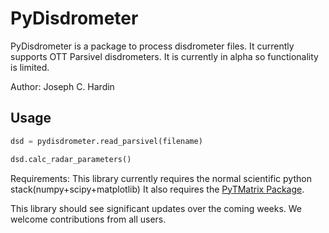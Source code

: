 # PyDisdrometer

PyDisdrometer is a package to process disdrometer files. It currently supports OTT Parsivel disdrometers. It is currently in alpha so functionality is limited.

Author: Joseph C. Hardin

## Usage
```python
dsd = pydisdrometer.read_parsivel(filename)

dsd.calc_radar_parameters() 
```

Requirements:
    This library currently requires the normal scientific python stack(numpy+scipy+matplotlib)
    It also requires the [PyTMatrix Package](https://github.com/jleinonen/pytmatrix). 

This library should see significant updates over the coming weeks. We welcome contributions from all users. 
